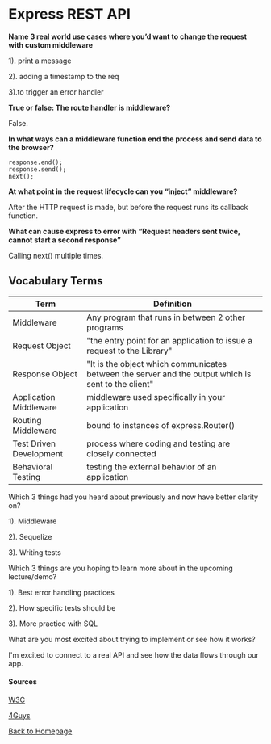 # Express REST API

**Name 3 real world use cases where you’d want to change the request with custom middleware**

1). print a message

2). adding a timestamp to the req

3).to trigger an error handler

**True or false: The route handler is middleware?**

False.

**In what ways can a middleware function end the process and send data to the browser?**

`response.end();`  
`response.send();`   
`next();`  

**At what point in the request lifecycle can you “inject” middleware?**

After the HTTP request is made, but before the request runs its callback function.

**What can cause express to error with “Request headers sent twice, cannot start a second response”**

Calling next() multiple times. 

## Vocabulary Terms

| Term      | Definition |
| ----------- | ----------- |
| Middleware      | Any program that runs in between 2 other programs   |
| Request Object   | "the entry point for an application to issue a request to the Library"        |
| Response Object      | "It is the object which communicates between the server and the output which is sent to the client"      |
| Application Middleware   | middleware used specifically in your application        |
| Routing Middleware   | bound to instances of express.Router()        |
| Test Driven Development     | process where coding and testing are closely connected      |
| Behavioral Testing  | testing the external behavior of an application       |

Which 3 things had you heard about previously and now have better clarity on?

1). Middleware

2). Sequelize

3). Writing tests

Which 3 things are you hoping to learn more about in the upcoming lecture/demo?

1). Best error handling practices

2). How specific tests should be

3). More practice with SQL


What are you most excited about trying to implement or see how it works?

I'm excited to connect to a real API and see how the data flows through our app. 

#### Sources
[W3C](https://www.w3.org/Library/User/Using/Request.html#:~:text=The%20request%20object%20is%20the,must%20use%20a%20Request%20object.&text=Examples%20of%20requests%20passed%20to,on%20a%20local%20file%20URL.)

[4Guys](https://www.4guysfromrolla.com/webtech/faq/Beginner/faq3.shtml)

[Back to Homepage](../README.md)